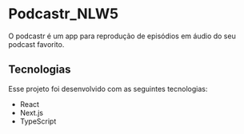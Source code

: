 # Podcastr_NLW5
O podcastr é um app para reprodução de episódios em áudio do seu podcast favorito.

## Tecnologias
Esse projeto foi desenvolvido com as seguintes tecnologias:

- React
- Next.js
- TypeScript
